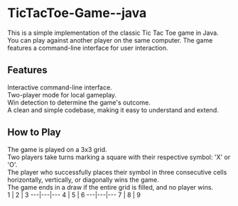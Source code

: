 # TicTacToe-Game--java
This is a simple implementation of the classic Tic Tac Toe game in Java. You can play against another player on the same computer. The game features a command-line interface for user interaction.
<br>
## Features
Interactive command-line interface.
<br>
Two-player mode for local gameplay.
<br>
Win detection to determine the game's outcome.
<br>
A clean and simple codebase, making it easy to understand and extend.
<br>

## How to Play
The game is played on a 3x3 grid.
<br>
Two players take turns marking a square with their respective symbol: 'X' or 'O'.
<br>
The player who successfully places their symbol in three consecutive cells horizontally, vertically, or diagonally wins the game.
<br>
The game ends in a draw if the entire grid is filled, and no player wins.
<br>
   1 | 2 | 3
  ---|---|---
   4 | 5 | 6
  ---|---|---
   7 | 8 | 9

